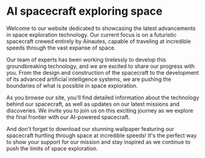 <!--
Write me markdown content of website with wallpaper:

"A futuristic spacecraft crewed entirely by Ainautes, hurtling through space at incredible speeds."

The header of the page should not be copy of the text but rather a real content of the website which is using this wallpaper.
-->

<!--font:Montserrat-->

# AI spacecraft exploring space

Welcome to our website dedicated to showcasing the latest advancements in space exploration technology. Our current focus is on a futuristic spacecraft crewed entirely by Ainautes, capable of traveling at incredible speeds through the vast expanse of space.

Our team of experts has been working tirelessly to develop this groundbreaking technology, and we are excited to share our progress with you. From the design and construction of the spacecraft to the development of its advanced artificial intelligence systems, we are pushing the boundaries of what is possible in space exploration.

As you browse our site, you'll find detailed information about the technology behind our spacecraft, as well as updates on our latest missions and discoveries. We invite you to join us on this exciting journey as we explore the final frontier with our AI-powered spacecraft.

And don't forget to download our stunning wallpaper featuring our spacecraft hurtling through space at incredible speeds! It's the perfect way to show your support for our mission and stay inspired as we continue to push the limits of space exploration.
